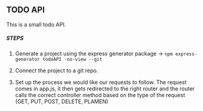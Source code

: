 ## TODO API

This is a small todo API.

##### STEPS

1.  Generate a project using the express generator package -> `npm express-generator todoAPI -no-view --git`

2.  Connect the project to a git repo.
3.  Set up the process we would like our requests to follow. The request comes in app.js, it then gets redirected to the right router and the router calls the correct controller method based on the type of the request (GET, PUT, POST, DELETE, PLAMEN)
